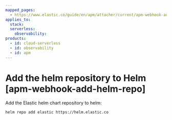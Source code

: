 ```yaml
---
mapped_pages:
  - https://www.elastic.co/guide/en/apm/attacher/current/apm-webhook-add-helm-repo.html
applies_to:
  stack:
  serverless:
    observability:
products:
  - id: cloud-serverless
  - id: observability
  - id: apm
---
```


# Add the helm repository to Helm [apm-webhook-add-helm-repo]

Add the Elastic helm chart repository to helm:

```bash
helm repo add elastic https://helm.elastic.co
```

